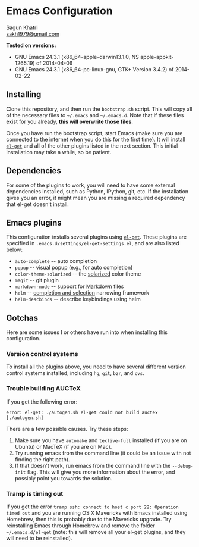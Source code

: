 # Emacs Configuration

Sagun Khatri  
sakh1979@gmail.com

**Tested on versions:**
* GNU Emacs 24.3.1 (x86_64-apple-darwin13.1.0, NS apple-appkit-1265.19) of 2014-04-06
* GNU Emacs 24.3.1 (x86_64-pc-linux-gnu, GTK+ Version 3.4.2) of 2014-02-22

## Installing

Clone this repository, and then run the `bootstrap.sh` script. This
will copy all of the necessary files to `~/.emacs` and
`~/.emacs.d`. Note that if these files exist for you already, **this
will overwrite those files**.

Once you have run the bootstrap script, start Emacs (make sure you are
connected to the internet when you do this for the first time). It
will install [`el-get`](https://github.com/dimitri/el-get) and all of
the other plugins listed in the next section. This initial
installation may take a while, so be patient.

## Dependencies

For some of the plugins to work, you will need to have some external
dependencies installed, such as Python, IPython, git, etc. If the
installation gives you an error, it might mean you are missing a
required dependency that el-get doesn't install.

## Emacs plugins

This configuration installs several plugins using
[`el-get`](https://github.com/dimitri/el-get). These plugins are
specified in `.emacs.d/settings/el-get-settings.el`, and are also
listed below:

* `auto-complete` -- auto completion
* `popup` -- visual popup (e.g., for auto completion)
* `color-theme-solarized` -- the [solarized](http://ethanschoonover.com/solarized) color theme
* `magit` -- git plugin
* `markdown-mode` -- support for [Markdown](http://daringfireball.net/projects/markdown/) files
* `helm` -- [completion and selection](https://github.com/emacs-helm/helm) narrowing framework
* `helm-descbinds` -- describe keybindings using helm

## Gotchas

Here are some issues I or others have run into when installing this
configuration.

### Version control systems

To install all the plugins above, you need to have several different
version control systems installed, including `hg`, `git`, `bzr`, and
`cvs`.

### Trouble building AUCTeX

If you get the following error:

`error: el-get: ./autogen.sh el-get could not build auctex [./autogen.sh]`

There are a few possible causes. Try these steps:

1. Make sure you have `automake` and `texlive-full` installed (if you
   are on Ubuntu) or MacTeX (if you are on Mac).
2. Try running emacs from the command line (it could be an issue with
   not finding the right path).
3. If that doesn't work, run emacs from the command line with the
   `--debug-init` flag. This will give you more information about the
   error, and possibly point you towards the solution.

### Tramp is timing out

If you get the error `tramp ssh: connect to host c port 22: Operation
timed out` and you are running OS X Mavericks with Emacs installed
using Homebrew, then this is probably due to the Mavericks
upgrade. Try reinstalling Emacs through Homebrew and remove the folder
`~/.emacs.d/el-get` (note: this will remove all your el-get plugins,
and they will need to be reinstalled).
